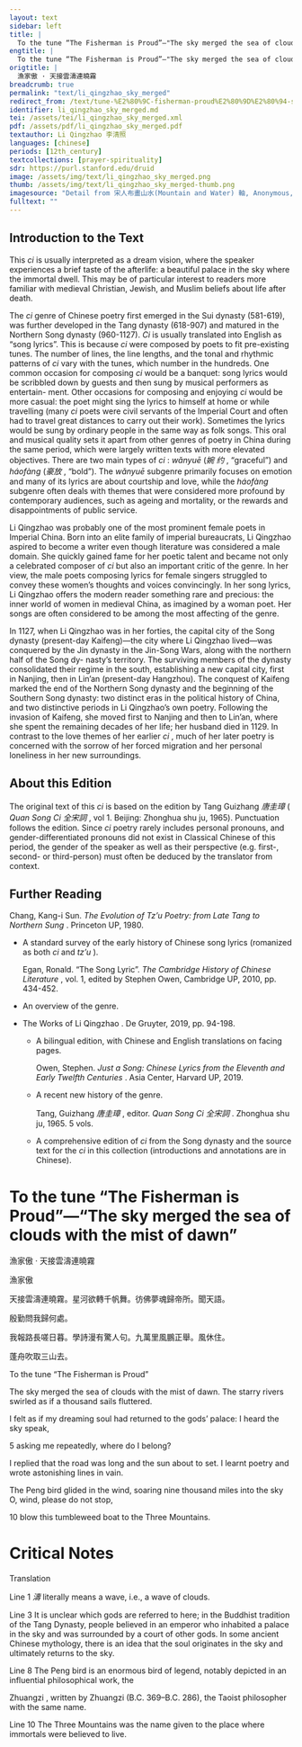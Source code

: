 ```yaml
---
layout: text
sidebar: left
title: |
  To the tune “The Fisherman is Proud”—"The sky merged the sea of clouds with the mist of dawn | 漁家傲 · 天接雲濤連曉霧
engtitle: |
  To the tune “The Fisherman is Proud”—"The sky merged the sea of clouds with the mist of dawn
origtitle: |
  漁家傲 · 天接雲濤連曉霧
breadcrumb: true
permalink: "text/li_qingzhao_sky_merged"
redirect_from: /text/tune-%E2%80%9C-fisherman-proud%E2%80%9D%E2%80%94-sky-merged-sea-clouds-mist-dawn
identifier: li_qingzhao_sky_merged.md
tei: /assets/tei/li_qingzhao_sky_merged.xml
pdf: /assets/pdf/li_qingzhao_sky_merged.pdf
textauthor: Li Qingzhao 李清照
languages: [chinese]
periods: [12th_century]
textcollections: [prayer-spirituality]
sdr: https://purl.stanford.edu/druid 
image: /assets/img/text/li_qingzhao_sky_merged.png
thumb: /assets/img/text/li_qingzhao_sky_merged-thumb.png
imagesource: "Detail from 宋人布畫山水(Mountain and Water) 軸, Anonymous, National Palace Museum, Accession Number: K2A000903N000000000PAA [Public Domain]"
fulltext: ""
---
```




<h2>Introduction to the Text</h2>
<p>This <i> ci </i> is usually interpreted as a dream vision, where the speaker experiences a brief taste of the afterlife: a beautiful palace in the sky where the immortal dwell. This may be of particular interest to readers more familiar with medieval Christian, Jewish, and Muslim beliefs about life after death.</p>

<p>The <i> ci </i> genre of Chinese poetry first emerged in the Sui dynasty (581-619), was further developed in the Tang dynasty (618-907) and matured in the Northern Song dynasty (960-1127). <i> Ci </i> is usually translated into English as “song lyrics”. This is because <i> ci </i> were composed by poets to fit pre-existing tunes. The number of lines, the line lengths, and the tonal and rhythmic patterns of <i> ci </i> vary with the tunes, which number in the hundreds. One common occasion for composing <i> ci </i> would be a banquet: song lyrics would be scribbled down by guests and then sung by musical performers as entertain- ment. Other occasions for composing and enjoying <i> ci </i> would be more casual: the poet might sing the lyrics to himself at home or while travelling (many <i> ci </i> poets were civil servants of the Imperial Court and often had to travel great distances to carry out their work). Sometimes the lyrics would be sung by ordinary people in the same way as folk songs. This oral and musical quality sets it apart from other genres of poetry in China during the same period, which were largely written texts with more elevated objectives. There are two main types of <i> ci</i> : <i> wǎnyuē </i> (<em>婉 约</em> , “graceful”) and <i> háofàng </i> (<em>豪放</em> , “bold”). The <i> wǎnyuē </i> subgenre primarily focuses on emotion and many of its lyrics are about courtship and love, while the <i> háofàng </i> subgenre often deals with themes that were considered more profound by contemporary audiences, such as ageing and mortality, or the rewards and disappointments of public service.</p>

<p>Li Qingzhao was probably one of the most prominent female poets in Imperial China. Born into an elite family of imperial bureaucrats, Li Qingzhao aspired to become a writer even though literature was considered a male domain. She quickly gained fame for her poetic talent and became not only a celebrated composer of <i> ci </i> but also an important critic of the genre. In her view, the male poets composing lyrics for female singers struggled to convey these women’s thoughts and voices convincingly. In her song lyrics, Li Qingzhao offers the modern reader something rare and precious: the inner world of women in medieval China, as imagined by a woman poet. Her songs are often considered to be among the most affecting of the genre.</p>

<p>In 1127, when Li Qingzhao was in her forties, the capital city of the Song dynasty (present-day Kaifeng)—the city where Li Qingzhao lived—was conquered by the Jin dynasty in the Jin-Song Wars, along with the northern half of the Song dy- nasty’s territory. The surviving members of the dynasty consolidated their regime in the south, establishing a new capital city, first in Nanjing, then in Lin’an (present-day Hangzhou). The conquest of Kaifeng marked the end of the Northern Song dynasty and the beginning of the Southern Song dynasty: two distinct eras in the political history of China, and two distinctive periods in Li Qingzhao’s own poetry. Following the invasion of Kaifeng, she moved first to Nanjing and then to Lin’an, where she spent the remaining decades of her life; her husband died in 1129. In contrast to the love themes of her earlier <i> ci</i> , much of her later poetry is concerned with the sorrow of her forced migration and her personal loneliness in her new surroundings.</p>

<h2>About this Edition</h2>
<p>The original text of this <i> ci </i> is based on the edition by Tang Guizhang <em>唐圭璋</em> (<i> Quan Song Ci </i> <em>全宋詞</em> , vol 1. Beijing: Zhonghua shu ju, 1965). Punctuation follows the edition. Since <i> ci </i> poetry rarely includes personal pronouns, and gender-differentiated pronouns did not exist in Classical Chinese of this period, the gender of the speaker as well as their perspective (e.g. first-, second- or third-person) must often be deduced by the translator from context.</p>

<h2>Further Reading</h2>
<p>Chang, Kang-i Sun. <i> The Evolution of Tz’u Poetry: from Late Tang to Northern Sung</i> . Princeton UP, 1980.</p>
<ul id="l1">
<li data-list-text="•">
<p>A standard survey of the early history of Chinese song lyrics (romanized as both <em>ci</em> and <em>tz’u</em> ).</p>
<p>Egan, Ronald. “The Song Lyric”. <i> The Cambridge History of Chinese Literature</i> , vol. 1, edited by Stephen Owen, Cambridge UP, 2010, pp. 434-452.</p>
</li>
<li data-list-text="•">
<p>An overview of the genre.</p>
</li>
</ul>
<ul id="l2">
<li data-list-text="—">
<p>The Works of Li Qingzhao . De Gruyter, 2019, pp. 94-198.</p>
<ul id="l3">
<li data-list-text="•">
<p>A bilingual edition, with Chinese and English translations on facing pages.</p>
<p>Owen, Stephen. <i> Just a Song: Chinese Lyrics from the Eleventh and Early Twelfth Centuries</i> . Asia Center, Harvard UP, 2019.</p>
</li>
<li data-list-text="•">
<p>A recent new history of the genre.</p>
<p>Tang, Guizhang <em>唐圭璋</em> , editor. <i> Quan Song Ci </i> <em>全宋詞</em> . Zhonghua shu ju, 1965. 5 vols.</p>
</li>
<li data-list-text="•">
<p>A comprehensive edition of <em>ci</em> from the Song dynasty and the source text for the <em>ci</em> in this collection (introductions and annotations are in Chinese).</p>
</li>
</ul>
</li>
</ul>
<h1>To the tune “The Fisherman is Proud”—“The sky merged the sea of clouds with the mist of dawn”</h1>
<p>漁家傲 · 天接雲濤連曉霧</p>

<p>漁家傲</p>

<p>天接雲濤連曉霧。星河欲轉千帆舞。彷佛夢魂歸帝所。聞天語。</p>
<p>殷勤問我歸何處。</p>

<p>我報路長嗟日暮。學詩漫有驚人句。九萬里風鵬正舉。風休住。</p>
<p>蓬舟吹取三山去。</p>
<p>To the tune “The Fisherman is Proud”</p>

<p>The sky merged the sea of clouds with the mist of dawn. The starry rivers swirled as if a thousand sails fluttered.</p>
<p>I felt as if my dreaming soul had returned to the gods’ palace: I heard the sky speak,</p>
<p>5 asking me repeatedly, where do I belong?</p>

<p>I replied that the road was long and the sun about to set. I learnt poetry and wrote astonishing lines in vain.</p>
<p>The Peng bird glided in the wind, soaring nine thousand miles into the sky O, wind, please do not stop,</p>
<p>10 blow this tumbleweed boat to the Three Mountains.</p>

<h1>Critical Notes</h1>

<p>Translation</p>
<p>Line 1 <em>濤</em> literally means a wave, i.e., a wave of clouds.</p>
<p>Line 3 It is unclear which gods are referred to here; in the Buddhist tradition of the Tang Dynasty, people believed in an emperor who inhabited a palace in the sky and was surrounded by a court of other gods. In some ancient Chinese mythology, there is an idea that the soul originates in the sky and ultimately returns to the sky.</p>
<p>Line 8 The Peng bird is an enormous bird of legend, notably depicted in an influential philosophical work, the</p>
<p>Zhuangzi , written by Zhuangzi (B.C. 369–B.C. 286), the Taoist philosopher with the same name.</p>
<p>Line 10 The Three Mountains was the name given to the place where immortals were believed to live.</p>
